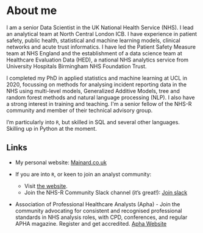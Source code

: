 About me
================

I am a senior Data Scientist in the UK National Health Service (NHS). I
lead an analytical team at North Central London ICB. I have experience 
in patient safety, public health, statistical and machine learning models,
clinical networks and acute trust informatics. I have led the Patient
Safety Measure team at NHS England and the establishment
of a data science team at Healthcare Evaluation Data (HED), a national
NHS analytics service from University Hospitals Birmingham NHS
Foundation Trust.

I completed my PhD in applied statistics and machine learning at UCL in
2020, focussing on methods for analysing incident reporting data in the
NHS using multi-level models, Generalized Additive Models, tree and
random forest methods and natural language processing (NLP). I also have
a strong interest in training and teaching. I'm a senior fellow of 
the NHS-R community and member of their technical advisory group.

I’m particularly into `R`, but skilled in SQL and several other
languages. Skilling up in Python at the moment.

## Links

-   My personal website: [Mainard.co.uk](https://mainard.nhs.uk)

-   If you are into `R`, or keen to join an analyst community:

    -   Visit [the website](https://nhsrcommunity.com/).
    -   Join the NHS-R Community Slack channel (it’s great!): [Join
        slack](https://join.slack.com/t/nhsrcommunity/shared_invite/zt-arabo68y-_Uv5uU2dmtfe8mk5ing9Fg)

-   Association of Professional Healthcare Analysts (Apha) - Join the
    community advocating for consistent and recognised professional
    standards in NHS analysis roles, with CPD, conferences, and regular
    APHA magazine. Register and get accredited. [Apha
    Website](https://www.aphanalysts.org/)

